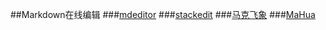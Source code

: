 
##Markdown在线编辑
###[mdeditor](https://www.zybuluo.com/mdeditor)
###[stackedit](https://stackedit.io/)
###[马克飞象](http://maxiang.info/)
###[MaHua](http://mahua.jser.me/)
